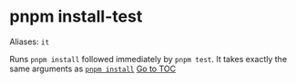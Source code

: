 
# pnpm install-test


Aliases: `it`

Runs `pnpm install` followed immediately by `pnpm test`. It takes exactly the
same arguments as [`pnpm install`](./install.html)
<span style='float: footnote;'><a href="../index.html#toc">Go to TOC</a></span>
